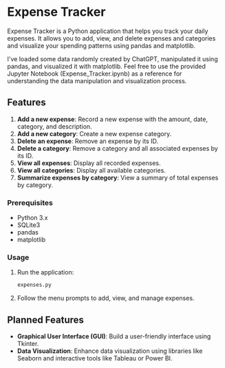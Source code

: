 # Expense Tracker

Expense Tracker is a Python application that helps you track your daily expenses. It allows you to add, view, and delete expenses and categories and visualize your spending patterns using pandas and matplotlib.

I've loaded some data randomly created by ChatGPT, manipulated it using pandas, and visualized it with matplotlib. Feel free to use the provided Jupyter Notebook (Expense_Tracker.ipynb) as a reference for understanding the data manipulation and visualization process.

## Features

1. **Add a new expense**: Record a new expense with the amount, date, category, and description.
2. **Add a new category**: Create a new expense category.
3. **Delete an expense**: Remove an expense by its ID.
4. **Delete a category**: Remove a category and all associated expenses by its ID.
5. **View all expenses**: Display all recorded expenses.
6. **View all categories**: Display all available categories.
7. **Summarize expenses by category**: View a summary of total expenses by category.

### Prerequisites

- Python 3.x
- SQLite3
- pandas
- matplotlib

### Usage

1. Run the application:
    ```sh
    expenses.py
    ```

2. Follow the menu prompts to add, view, and manage expenses.


## Planned Features

- **Graphical User Interface (GUI)**: Build a user-friendly interface using Tkinter.
- **Data Visualization**: Enhance data visualization using libraries like Seaborn and interactive tools like Tableau or Power BI.
